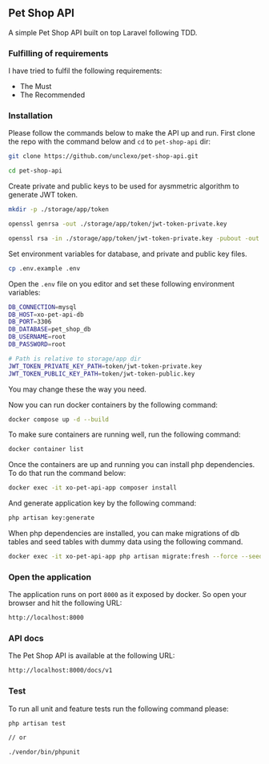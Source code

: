 ## Pet Shop API
A simple Pet Shop API built on top Laravel following TDD.

### Fulfilling of requirements
I have tried to fulfil the following requirements:

- The Must
- The Recommended

### Installation

Please follow the commands below to make the API up and run. First clone the 
repo with the command below and `cd` to `pet-shop-api` dir:

```bash
git clone https://github.com/unclexo/pet-shop-api.git

cd pet-shop-api
```

Create private and public keys to be used for aysmmetric algorithm to 
generate JWT token.

```bash
mkdir -p ./storage/app/token

openssl genrsa -out ./storage/app/token/jwt-token-private.key

openssl rsa -in ./storage/app/token/jwt-token-private.key -pubout -out ./storage/app/token/jwt-token-public.key
``` 

Set environment variables for database, and private and public key files.

```bash
cp .env.example .env
```

Open the `.env` file on you editor and set these following environment variables:

```bash
DB_CONNECTION=mysql
DB_HOST=xo-pet-api-db
DB_PORT=3306
DB_DATABASE=pet_shop_db
DB_USERNAME=root
DB_PASSWORD=root
```

```bash
# Path is relative to storage/app dir
JWT_TOKEN_PRIVATE_KEY_PATH=token/jwt-token-private.key
JWT_TOKEN_PUBLIC_KEY_PATH=token/jwt-token-public.key
```
You may change these the way you need.

Now you can run docker containers by the following command:

```bash
docker compose up -d --build
```

To make sure containers are running well, run the following command:

```bash
docker container list
```

Once the containers are up and running you can install php dependencies. 
To do that run the command below:

```bash
docker exec -it xo-pet-api-app composer install
```

And generate application key by the following command:

```bash
php artisan key:generate
```

When php dependencies are installed, you can make migrations of db tables 
and seed tables with dummy data using the following command. 

```bash
docker exec -it xo-pet-api-app php artisan migrate:fresh --force --seed
```

### Open the application
The application runs on port `8000` as it exposed by docker. So open your 
browser and hit the following URL:

```bash
http://localhost:8000
```

### API docs
The Pet Shop API is available at the following URL:

```bash
http://localhost:8000/docs/v1
```

### Test
To run all unit and feature tests run the following command please:

```bash
php artisan test

// or

./vendor/bin/phpunit
```
